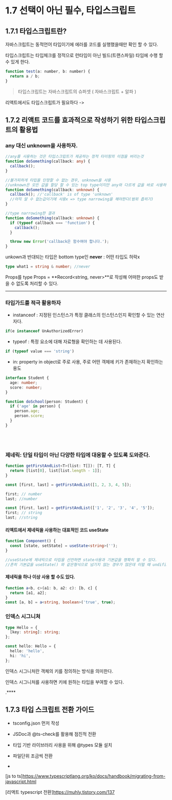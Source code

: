 # 1.7 선택이 아닌 필수, 타입스크립트

## 1.7.1 타입스크립트란?

자바스크립트는 동적언어 타입이기에 에러를 코드를 실행했을때만 확인 할 수 있다.

타입스크립트는 타입체크를 정적으로 런타임이 아닌 빌드(트랜스파일) 타임에 수행 할 수 있게 한다.

```js
function test(a: number, b: number) {
  return a / b;
}
```

> 타입스크립트는 자바스크립트의 슈퍼셋 ( 자바스크립트 + 알파 )

리액트에서도 타입스크립트가 필요하다
->

## 1.7.2 리액트 코드를 효과적으로 작성하기 위한 타입스크립트의 활용법

### any 대신 unknown을 사용하자.

```ts
//any를 사용하는 것은 타입스크립트가 제공하는 정적 타이핑의 이점을 버리는것
function doSomething(callback: any) {
  callback();
}

//불가피하게 타입을 단정할 수 없는 경우, unknown을 사용
//unknown은 모든 값을 할당 할 수 있는 top type이지만 any와 다르게 값을 바로 사용하진 못한다.
function doSomething(callback: unknown) {
  callback(); //'callback' is of type 'unknown'
  //아직 알 수 없는값이기에 사용x => type narrowing을 해야한다(범위 좁히기)
}

//type narrowing한 결과
function doSomething(callback: unknown) {
  if (typeof callback === 'function') {
    callback();
  }

  throw new Error('callback은 함수여야 합니다.');
}
```

unkown과 반대되는 타입은 bottom type인 **never** : 어떤 타입도 허락x

```ts
type what1 = string & number; //never
```

Props를 type Props = **Record<string, never>**로 작성해 어떠한 props도 받을 수 없도록 처리할 수 있다.

---

### 타입가드를 적극 활용하자

- instanceof : 지정된 인스턴스가 특정 클래스의 인스턴스인지 확인할 수 있는 연산자다.

```ts
if(e instanceof UnAuthorizedError)
```

- typeof : 특정 요소에 대해 자료형을 확인하는 데 사용된다.

```ts
if (typeof value === 'string')
```

- in: property in object로 주로 사용, 주로 어떤 객체에 키가 존재하는지 확인하는 용도

```ts
interface Student {
  age: number;
  score: number;
}

function doSchool(person: Student) {
  if ('age' in person) {
    person.age;
    person.score;
  }
}
```

<br/>
<br/>

### 제네릭: 단일 타입이 아닌 다양한 타입에 대응할 수 있도록 도와준다.

```ts
function getFirstAndList<T>(list: T[]): [T, T] {
  return [list[0], list[list.length - 1]];
}

const [first, last] = getFirstAndList([1, 2, 3, 4, 5]);

first; // number
last; //number

const [first, last] = getFirstAndList(['1', '2', '3', '4', '5']);
first; // string
last; //string
```

#### 리액트에서 제네릭을 사용하는 대표적인 코드 useState

```ts
function Component() {
  const [state, setState] = useState<string>('');
}

//useState에 제네릭으로 타입을 선언하면 state사용과 기본값을 명확히 알 수 있다.
//흔히 기본값을 useState() 와 같은형식으로 넘기지 않는 경우가 많은데 이럴 때 undifined로 추론하지만 제네릭으로 설정하면 이런 문제가 해결된다.
```

#### 제네릭을 하나 이상 사용 할 수도 있다.

```ts
function a<b, c>(a1: b, a2: c): [b, c] {
  return [a1, a2];
}
const [a, b] = a<string, boolean>('true', true);
```

### 인덱스 시그니쳐

```ts
type Hello = {
  [key: string]: string;
};

const hello: Hello = {
  hello: 'hello',
  hi: 'hi',
};
```

인덱스 시그니처란 객체의 키를 정의하는 방식을 의미한다.

인덱스 시그니처를 사용하면 키에 원하는 타입을 부여할 수 있다.

.\*\*\*\*

## 1.7.3 타입 스크립트 전환 가이드

- tsconfig.json 먼저 작성
- JSDoc과 @ts-check를 활용해 점진적 전환
- 타입 기반 라이브러리 사용을 위해 @types 모듈 설치
- 파일단위 조금씩 전환


- 
[js to ts]https://www.typescriptlang.org/ko/docs/handbook/migrating-from-javascript.html

[리액트 typescript 전환]https://muhly.tistory.com/137
